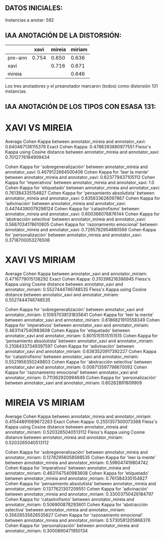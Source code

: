
## DATOS INICIALES:
Instancias a anotar: 592

## IAA ANOTACIÓN DE LA DISTORSIÓN:

|         | xavi  | mireia | miriam |
|---------|-------|--------|--------|
| pre-ann | 0.754 | 0.650  | 0.636  |
| xavi    |       | 0.716  | 0.671  |
| mireia  |       |        | 0.646  |

Los tres anotadores y el preanotador marcaron (todos) como distorsión 131 instancias.

## IAA ANOTACIÓN DE LOS TIPOS CON ESASA 131:

# XAVI VS MIREIA

Average Cohen Kappa between annotator_mireia and annotator_xavi: 0.640467136115376
Exact Cohen Kappa: 0.4786393880977551
Fleiss's Kappa using Cosine distance between annotator_mireia and annotator_xavi: 0.7012776194909434

Cohen Kappa for 'sobregeneralización' between annotator_mireia and annotator_xavi: 0.4679122664500406
Cohen Kappa for 'leer la mente' between annotator_mireia and annotator_xavi: 0.623779437105112
Cohen Kappa for 'imperativos' between annotator_mireia and annotator_xavi: 1.0
Cohen Kappa for 'etiquetado' between annotator_mireia and annotator_xavi: 0.761384335154827
Cohen Kappa for 'pensamiento absolutista' between annotator_mireia and annotator_xavi: 0.835633626097867
Cohen Kappa for 'adivinación' between annotator_mireia and annotator_xavi: 0.44744390079298124
Cohen Kappa for 'catastrofismo' between annotator_mireia and annotator_xavi: 0.600366076876144
Cohen Kappa for 'abstracción selectiva' between annotator_mireia and annotator_xavi: 0.5667034178610805
Cohen Kappa for 'razonamiento emocional' between annotator_mireia and annotator_xavi: 0.7295782954880566
Cohen Kappa for 'personalización' between annotator_mireia and annotator_xavi: 0.3718700053276506

# XAVI VS MIRIAM

Average Cohen Kappa between annotator_xavi and annotator_miriam: 0.4716779015138292
Exact Cohen Kappa: 0.310398216386945
Fleiss's Kappa using Cosine distance between annotator_xavi and annotator_miriam: 0.5527444746748535
Fleiss's Kappa using Cosine distance between annotator_xavi and annotator_miriam: 0.5527444746748535

Cohen Kappa for 'sobregeneralización' between annotator_xavi and annotator_miriam: 0.10937038131835641
Cohen Kappa for 'leer la mente' between annotator_xavi and annotator_miriam: 0.6186821910558349
Cohen Kappa for 'imperativos' between annotator_xavi and annotator_miriam: 0.4631147540983608
Cohen Kappa for 'etiquetado' between annotator_xavi and annotator_miriam: 0.8015151515151515
Cohen Kappa for 'pensamiento absolutista' between annotator_xavi and annotator_miriam: 0.21084337349397597
Cohen Kappa for 'adivinación' between annotator_xavi and annotator_miriam: 0.6383520917392227
Cohen Kappa for 'catastrofismo' between annotator_xavi and annotator_miriam: 0.5521956350249803
Cohen Kappa for 'abstracción selectiva' between annotator_xavi and annotator_miriam: 0.008713597798670092
Cohen Kappa for 'razonamiento emocional' between annotator_xavi and annotator_miriam: 0.711362920994649
Cohen Kappa for 'personalización' between annotator_xavi and annotator_miriam: 0.60262891809909

# MIREIA VS MIRIAM

Average Cohen Kappa between annotator_mireia and annotator_miriam: 0.41544891069672263
Exact Cohen Kappa: 0.2551357300073368
Fleiss's Kappa using Cosine distance between annotator_mireia and annotator_miriam: 0.5203265040513112
Fleiss's Kappa using Cosine distance between annotator_mireia and annotator_miriam: 0.5203265040513112

Cohen Kappa for 'sobregeneralización' between annotator_mireia and annotator_miriam: 0.12782956058588535
Cohen Kappa for 'leer la mente' between annotator_mireia and annotator_miriam: 0.598047419804742
Cohen Kappa for 'imperativos' between annotator_mireia and annotator_miriam: 0.4631147540983608
Cohen Kappa for 'etiquetado' between annotator_mireia and annotator_miriam: 0.761384335154827
Cohen Kappa for 'pensamiento absolutista' between annotator_mireia and annotator_miriam: 0.1377621307209551
Cohen Kappa for 'adivinación' between annotator_mireia and annotator_miriam: 0.33003750426184797
Cohen Kappa for 'catastrofismo' between annotator_mireia and annotator_miriam: 0.506900878293601
Cohen Kappa for 'abstracción selectiva' between annotator_mireia and annotator_miriam: 0.35626535626535627
Cohen Kappa for 'razonamiento emocional' between annotator_mireia and annotator_miriam: 0.5730581205866376
Cohen Kappa for 'personalización' between annotator_mireia and annotator_miriam: 0.3000890471950134

